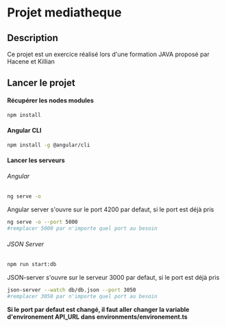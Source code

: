 # Projet mediatheque

## Description
Ce projet est un exercice réalisé lors d'une formation JAVA proposé par Hacene et Killian

## Lancer le projet

#### Récupérer les nodes modules

```bash
npm install
```
#### Angular CLI

```bash
npm install -g @angular/cli
```
#### Lancer les serveurs
###### Angular
```bash
ng serve -o
```
Angular server s'ouvre sur le port 4200 par defaut, si le port est déjà pris

```bash
ng serve -o --port 5000
#remplacer 5000 par n'importe quel port au besoin
```
###### JSON Server

```bash
npm run start:db
```
JSON-server s'ouvre sur le serveur 3000 par defaut, si le port est déjà pris

```bash
json-server --watch db/db.json --port 3050
#remplacer 3050 par n'importe quel port au besoin
```

**Si le port par defaut est changé, il faut aller changer la variable d'environement API_URL dans environments/environement.ts**

